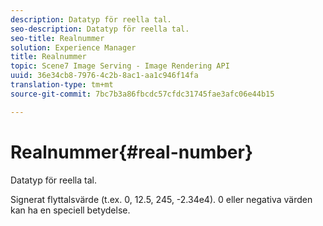 ```yaml
---
description: Datatyp för reella tal.
seo-description: Datatyp för reella tal.
seo-title: Realnummer
solution: Experience Manager
title: Realnummer
topic: Scene7 Image Serving - Image Rendering API
uuid: 36e34cb8-7976-4c2b-8ac1-aa1c946f14fa
translation-type: tm+mt
source-git-commit: 7bc7b3a86fbcdc57cfdc31745fae3afc06e44b15

---
```



# Realnummer{#real-number}

Datatyp för reella tal.

Signerat flyttalsvärde (t.ex. 0, 12.5, 245, -2.34e4). 0 eller negativa värden kan ha en speciell betydelse.